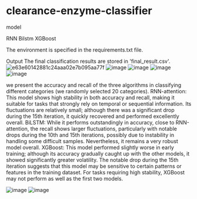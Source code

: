 # clearance-enzyme-classifier


model

RNN Bilstm XGBoost

The environment is specified in the requirements.txt file.

Output The final classification results are stored in 'final_result.csv'.
![e63e60142881c24aaa02e7b095aa77f](https://github.com/user-attachments/assets/473f2b76-cb21-415c-b7d7-1bf915fcea28)
![image](https://github.com/user-attachments/assets/e65a2dd2-8b02-4551-9317-227bf277393c)
![image](https://github.com/user-attachments/assets/80ef5596-4843-4c6b-acf5-0cb2b5875b06)
![image](https://github.com/user-attachments/assets/58778015-3262-48df-90fb-d9f6950f581c)
![image](https://github.com/user-attachments/assets/fd96f4c9-0708-41b9-bbf4-4de621adf3ba)

we present the accuracy and recall of the three algorithms in classifying different categories (we randomly selected 20 categories). RNN-attention: This model shows high stability in both accuracy and recall, making it suitable for tasks that strongly rely on temporal or sequential information. Its fluctuations are relatively small; although there was a significant drop during the 15th iteration, it quickly recovered and performed excellently overall. BiLSTM: While it performs outstandingly in accuracy, close to RNN-attention, the recall shows larger fluctuations, particularly with notable drops during the 10th and 15th iterations, possibly due to instability in handling some difficult samples. Nevertheless, it remains a very robust model overall. XGBoost: This model performed slightly worse in early training; although its accuracy gradually caught up with the other models, it showed significantly greater volatility. The notable drop during the 15th iteration suggests that this model may be sensitive to certain patterns or features in the training dataset. For tasks requiring high stability, XGBoost may not perform as well as the first two models.

![image](https://github.com/user-attachments/assets/d2b15252-a1f0-436d-84c8-b66b80ef9e3c)
![image](https://github.com/user-attachments/assets/d4151cf4-54ac-4171-b104-df7680257443)

